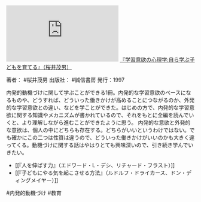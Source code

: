 ![](https://gyazo.com/dd29cd7bfc86135038080bd040c9c6e6.img)
[『学習意欲の心理学:自ら学ぶ子どもを育てる』（桜井茂男）](https://amzn.to/3z8hykg)

著者： #桜井茂男 
出版社： #誠信書房 
発行：1997

内発的動機づけに関して学ぶことができる1冊。内発的な学習意欲のベースになるものや、どうすれば、どういった働きかけが高めることにつながるのか、外発的な学習意欲との違い、などを学ことができた。はじめの方で、内発的な学習意欲に関する知識やメカニズムが書かれているので、それをもとに全編を読んでいくと、より理解しながら進むことができたように思う。
内発的な意欲と外発的な意欲は、個人の中にどちらも存在する。どちらがいいというわけではない。でも確かにこの二つは性質は違うので、どういった働きかけがいいのかも大きく違ってくる。動機づけに関する話はやはりとても興味深いので、引き続き学んでいきたい。

- [[『人を伸ばす力』（エドワード・L・デシ、リチャード・フラスト）]]
- [[『子どもにやる気を起こさせる方法』（ルドルフ・ドライカース、ドン・ディングメイヤー）]]

#内発的動機づけ #教育 